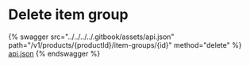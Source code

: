 # Delete item group

{% swagger src="../../../../.gitbook/assets/api.json" path="/v1/products/{productId}/item-groups/{id}" method="delete" %}
[api.json](../../../../.gitbook/assets/api.json)
{% endswagger %}
